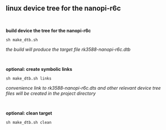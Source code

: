 ## linux device tree for the nanopi-r6c

<br/>

**build device the tree for the nanopi-r6c**
```
sh make_dtb.sh
```

<i>the build will produce the target file rk3588-nanopi-r6c.dtb</i>

<br/>

**optional: create symbolic links**
```
sh make_dtb.sh links
```

<i>convenience link to rk3588-nanopi-r6c.dts and other relevant device tree files will be created in the project directory</i>

<br/>

**optional: clean target**
```
sh make_dtb.sh clean
```

